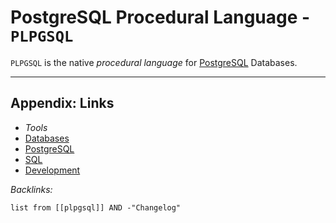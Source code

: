 # PostgreSQL Procedural Language - `PLPGSQL`

`PLPGSQL` is the native *procedural language* for [PostgreSQL](../Databases/PostgreSQL.md) Databases.

---

## Appendix: Links

* *Tools*
* [Databases](../../../../../2-Areas/MOCs/Databases.md)
* [PostgreSQL](../Databases/PostgreSQL.md)
* [SQL](SQL.md)
* [Development](../../../../../2-Areas/MOCs/Development.md)

*Backlinks:*

````dataview
list from [[plpgsql]] AND -"Changelog"
````
